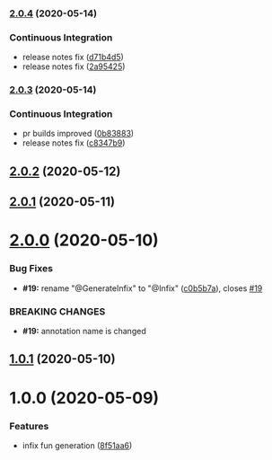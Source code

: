 ### [2.0.4](https://github.com/driver733/infix-functions-generator/compare/v2.0.3...v2.0.4) (2020-05-14)


### Continuous Integration

* release notes fix ([d71b4d5](https://github.com/driver733/infix-functions-generator/commit/d71b4d5e9c71067170f41138f7bdb66523b5013b))
* release notes fix ([2a95425](https://github.com/driver733/infix-functions-generator/commit/2a95425c1244b8d543358860101eba728da035f8))

### [2.0.3](https://github.com/driver733/infix-functions-generator/compare/v2.0.2...v2.0.3) (2020-05-14)


### Continuous Integration

* pr builds improved ([0b83883](https://github.com/driver733/infix-functions-generator/commit/0b838830af065d7a40767e21fe88bbb2d3a23014))
* release notes fix ([c8347b9](https://github.com/driver733/infix-functions-generator/commit/c8347b97d5275ac804a52161b07e6d97133f2b5c))

## [2.0.2](https://github.com/driver733/infix-functions-generator/compare/v2.0.1...v2.0.2) (2020-05-12)

## [2.0.1](https://github.com/driver733/infix-functions-generator/compare/v2.0.0...v2.0.1) (2020-05-11)

# [2.0.0](https://github.com/driver733/infix-functions-generator/compare/v1.0.1...v2.0.0) (2020-05-10)


### Bug Fixes

* **#19:** rename "@GenerateInfix" to "@Infix" ([c0b5b7a](https://github.com/driver733/infix-functions-generator/commit/c0b5b7af86f2bd003a5eb3943a8b25d3faad1c09)), closes [#19](https://github.com/driver733/infix-functions-generator/issues/19)


### BREAKING CHANGES

* **#19:** annotation name is changed

## [1.0.1](https://github.com/driver733/infix-functions-generator/compare/1.0.0...1.0.1) (2020-05-10)

# 1.0.0 (2020-05-09)


### Features

* infix fun generation ([8f51aa6](https://github.com/driver733/infix-functions-generator/commit/8f51aa6a05e8e9c8f3af15e50d75cc9cd3fc0aec))
